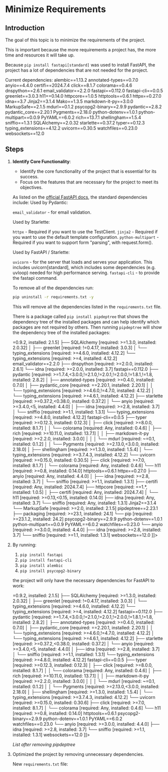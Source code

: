 # Minimize Requirements

## Introduction

The goal of this topic is to minimize the requirements of the project.

This is important because the more requirements a project has, the more time and resources it will take up.

Because `pip install fastapi[standard]` was used to install FastAPI, the project has a lot of dependencies that are not needed for the project.

Current dependencies:
<code-block lang="shell" collapsible="true" collapsed-title="requirements.txt">
alembic==1.13.2
annotated-types==0.7.0
anyio==4.4.0
certifi==2024.7.4
click==8.1.7
colorama==0.4.6
dnspython==2.6.1
email_validator==2.2.0
fastapi==0.112.0
fastapi-cli==0.0.5
greenlet==3.0.3
h11==0.14.0
httpcore==1.0.5
httptools==0.6.1
httpx==0.27.0
idna==3.7
Jinja2==3.1.4
Mako==1.3.5
markdown-it-py==3.0.0
MarkupSafe==2.1.5
mdurl==0.1.2
psycopg2-binary==2.9.9
pydantic==2.8.2
pydantic_core==2.20.1
Pygments==2.18.0
python-dotenv==1.0.1
python-multipart==0.0.9
PyYAML==6.0.2
rich==13.7.1
shellingham==1.5.4
sniffio==1.3.1
SQLAlchemy==2.0.32
starlette==0.37.2
typer==0.12.3
typing_extensions==4.12.2
uvicorn==0.30.5
watchfiles==0.23.0
websockets==12.0
</code-block>   

## Steps

1. **Identify Core Functionality**:
   - Identify the core functionality of the project that is essential for its success.
   - Focus on the features that are necessary for the project to meet its objectives.

   As listed on the [official FastAPI docs](https://fastapi.tiangolo.com/#standard-dependencies),
   the standard dependencies include:
    Used by Pydantic:

    `email_validator` - for email validation.
    
    Used by Starlette:
    
    `httpx` - Required if you want to use the TestClient.
    `jinja2` - Required if you want to use the default template configuration.
    `python-multipart` - Required if you want to support form "parsing", with request.form().
    
    Used by FastAPI / Starlette:
    
    `uvicorn` - for the server that loads and serves your application. This includes uvicorn[standard], which includes some dependencies (e.g. uvloop) needed for high performance serving.
    `fastapi-cli` - to provide the fastapi command.

    To remove all of the dependencies run:
    ```Bash
    pip uninstall -r requirements.txt -y
    ```
    This will remove all the dependencies listed in the `requirements.txt` file.
   
   There is a package called `pip install pipdeptree` that shows the dependency tree of the installed packages and can help identify which packages are not required by others.
   Then running `pipdeptree` will show the dependency tree of the installed packages:

   <code-block lang="bash" collapsed-title="pipdeptree" collapsible="true">
   <![CDATA[
   alembic==1.13.2
   ├── Mako [required: Any, installed: 1.3.5]
   │   └── MarkupSafe [required: >=0.9.2, installed: 2.1.5]
   ├── SQLAlchemy [required: >=1.3.0, installed: 2.0.32]
   │   ├── greenlet [required: !=0.4.17, installed: 3.0.3]
   │   └── typing_extensions [required: >=4.6.0, installed: 4.12.2]
   └── typing_extensions [required: >=4, installed: 4.12.2]
   email_validator==2.2.0
   ├── dnspython [required: >=2.0.0, installed: 2.6.1]
   └── idna [required: >=2.0.0, installed: 3.7]
   fastapi==0.112.0
   ├── pydantic [required: >=1.7.4,<3.0.0,!=2.1.0,!=2.0.1,!=2.0.0,!=1.8.1,!=1.8, installed: 2.8.2]
   │   ├── annotated-types [required: >=0.4.0, installed: 0.7.0]
   │   ├── pydantic_core [required: ==2.20.1, installed: 2.20.1]
   │   │   └── typing_extensions [required: >=4.6.0,!=4.7.0, installed: 4.12.2]
   │   └── typing_extensions [required: >=4.6.1, installed: 4.12.2]
   ├── starlette [required: >=0.37.2,<0.38.0, installed: 0.37.2]
   │   └── anyio [required: >=3.4.0,<5, installed: 4.4.0]
   │       ├── idna [required: >=2.8, installed: 3.7]
   │       └── sniffio [required: >=1.1, installed: 1.3.1]
   └── typing_extensions [required: >=4.8.0, installed: 4.12.2]
   fastapi-cli==0.0.5
   ├── typer [required: >=0.12.3, installed: 0.12.3]
   │   ├── click [required: >=8.0.0, installed: 8.1.7]
   │   │   └── colorama [required: Any, installed: 0.4.6]
   │   ├── rich [required: >=10.11.0, installed: 13.7.1]
   │   │   ├── markdown-it-py [required: >=2.2.0, installed: 3.0.0]
   │   │   │   └── mdurl [required: ~=0.1, installed: 0.1.2]
   │   │   └── Pygments [required: >=2.13.0,<3.0.0, installed: 2.18.0]
   │   ├── shellingham [required: >=1.3.0, installed: 1.5.4]
   │   └── typing_extensions [required: >=3.7.4.3, installed: 4.12.2]
   └── uvicorn [required: >=0.15.0, installed: 0.30.5]
   ├── click [required: >=7.0, installed: 8.1.7]
   │   └── colorama [required: Any, installed: 0.4.6]
   └── h11 [required: >=0.8, installed: 0.14.0]
   httptools==0.6.1
   httpx==0.27.0
   ├── anyio [required: Any, installed: 4.4.0]
   │   ├── idna [required: >=2.8, installed: 3.7]
   │   └── sniffio [required: >=1.1, installed: 1.3.1]
   ├── certifi [required: Any, installed: 2024.7.4]
   ├── httpcore [required: ==1.*, installed: 1.0.5]
   │   ├── certifi [required: Any, installed: 2024.7.4]
   │   └── h11 [required: >=0.13,<0.15, installed: 0.14.0]
   ├── idna [required: Any, installed: 3.7]
   └── sniffio [required: Any, installed: 1.3.1]
   Jinja2==3.1.4
   └── MarkupSafe [required: >=2.0, installed: 2.1.5]
   pipdeptree==2.23.1
   ├── packaging [required: >=23.1, installed: 24.1]
   └── pip [required: >=23.1.2, installed: 24.2]
   psycopg2-binary==2.9.9
   python-dotenv==1.0.1
   python-multipart==0.0.9
   PyYAML==6.0.2
   watchfiles==0.23.0
   └── anyio [required: >=3.0.0, installed: 4.4.0]
   ├── idna [required: >=2.8, installed: 3.7]
   └── sniffio [required: >=1.1, installed: 1.3.1]
   websockets==12.0
   ]]>
   </code-block>

2. By running:
   1. `pip install fastapi`
   2. `pip install fastapi-cli`
   3. `pip install alembic`
   4. `pip install psycopg2-binary`
   
   the project will only have the necessary dependencies for FastAPI to work:

   <code-block lang="shell" collapsible="true" collapsed-title="requirements.txt">
   <![CDATA[
   alembic==1.13.2
   ├── Mako [required: Any, installed: 1.3.5]
   │   └── MarkupSafe [required: >=0.9.2, installed: 2.1.5]
   ├── SQLAlchemy [required: >=1.3.0, installed: 2.0.32]
   │   ├── greenlet [required: !=0.4.17, installed: 3.0.3]
   │   └── typing_extensions [required: >=4.6.0, installed: 4.12.2]
   └── typing_extensions [required: >=4, installed: 4.12.2]
   fastapi==0.112.0
   ├── pydantic [required: >=1.7.4,<3.0.0,!=2.1.0,!=2.0.1,!=2.0.0,!=1.8.1,!=1.8, installed: 2.8.2]
   │   ├── annotated-types [required: >=0.4.0, installed: 0.7.0]
   │   ├── pydantic_core [required: ==2.20.1, installed: 2.20.1]
   │   │   └── typing_extensions [required: >=4.6.0,!=4.7.0, installed: 4.12.2]
   │   └── typing_extensions [required: >=4.6.1, installed: 4.12.2]
   ├── starlette [required: >=0.37.2,<0.38.0, installed: 0.37.2]
   │   └── anyio [required: >=3.4.0,<5, installed: 4.4.0]
   │       ├── idna [required: >=2.8, installed: 3.7]
   │       └── sniffio [required: >=1.1, installed: 1.3.1]
   └── typing_extensions [required: >=4.8.0, installed: 4.12.2]
   fastapi-cli==0.0.5
   ├── typer [required: >=0.12.3, installed: 0.12.3]
   │   ├── click [required: >=8.0.0, installed: 8.1.7]
   │   │   └── colorama [required: Any, installed: 0.4.6]
   │   ├── rich [required: >=10.11.0, installed: 13.7.1]
   │   │   ├── markdown-it-py [required: >=2.2.0, installed: 3.0.0]
   │   │   │   └── mdurl [required: ~=0.1, installed: 0.1.2]
   │   │   └── Pygments [required: >=2.13.0,<3.0.0, installed: 2.18.0]
   │   ├── shellingham [required: >=1.3.0, installed: 1.5.4]
   │   └── typing_extensions [required: >=3.7.4.3, installed: 4.12.2]
   └── uvicorn [required: >=0.15.0, installed: 0.30.6]
   ├── click [required: >=7.0, installed: 8.1.7]
   │   └── colorama [required: Any, installed: 0.4.6]
   └── h11 [required: >=0.8, installed: 0.14.0]
   httptools==0.6.1
   psycopg2-binary==2.9.9
   python-dotenv==1.0.1
   PyYAML==6.0.2
   watchfiles==0.23.0
   └── anyio [required: >=3.0.0, installed: 4.4.0]
   ├── idna [required: >=2.8, installed: 3.7]
   └── sniffio [required: >=1.1, installed: 1.3.1]
   websockets==12.0
   ]]>
   </code-block>
    
   _List after removing pipdeptree_

3. Optimized the project by removing unnecessary dependencies.

   New `requirements.txt` file:

   <code-block lang="shell" collapsible="true" collapsed-title="requirements.txt">
    <![CDATA[
   alembic==1.13.2
   fastapi==0.112.0
   fastapi-cli==0.0.5
   httptools==0.6.1
   psycopg2-binary==2.9.9
   python-dotenv==1.0.1
   PyYAML==6.0.2
   watchfiles==0.23.0
   websockets==12.0
    ]]>
    </code-block>